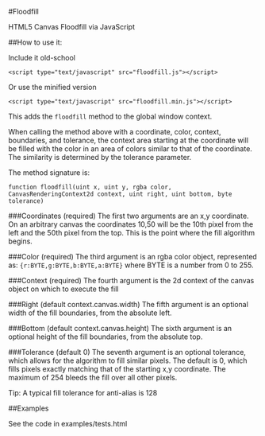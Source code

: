 #Floodfill

HTML5 Canvas Floodfill via JavaScript

##How to use it:

Include it old-school

```<script type="text/javascript" src="floodfill.js"></script>```

Or use the minified version

```<script type="text/javascript" src="floodfill.min.js"></script>```

This adds the ```floodfill``` method to the global window context.  

When calling the method above with a coordinate, color, context, boundaries, and tolerance, the context area starting at the coordinate will be filled with the color in an area of colors similar to that of the coordinate.  The similarity is determined by the tolerance parameter.

The method signature is:

```function floodfill(uint x, uint y, rgba color, CanvasRenderingContext2d context, uint right, uint bottom, byte tolerance)```


###Coordinates (required)
The first two arguments are an x,y coordinate.  On an arbitrary canvas the coordinates 10,50 will be the 10th pixel from the left and the 50th pixel from the top.  This is the point where the fill algorithm begins.

###Color (required)
The third argument is an rgba color object, represented as:
```{r:BYTE,g:BYTE,b:BYTE,a:BYTE}```
where BYTE is a number from 0 to 255.

###Context (required)
The fourth argument is the 2d context of the canvas object on which to execute the fill

###Right (default context.canvas.width)
The fifth argument is an optional width of the fill boundaries, from the absolute left.

###Bottom (default context.canvas.height)
The sixth argument is an optional height of the fill boundaries, from the absolute top.

###Tolerance (default 0)
The seventh argument is an optional tolerance, which allows for the algorithm to fill similar pixels.  The default is 0, which fills pixels exactly matching that of the starting x,y coordinate.  The maximum of 254 bleeds the fill over all other pixels.

Tip: A typical fill tolerance for anti-alias is 128

##Examples 

See the code in examples/tests.html

